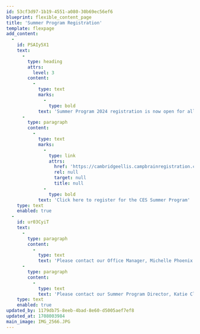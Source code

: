 ```yaml
---
id: 53cf3d97-1b19-4551-a080-30b69ec56ef6
blueprint: flexible_content_page
title: 'Summer Program Registration'
template: flexpage
add_content:
  -
    id: PSAIy5X1
    text:
      -
        type: heading
        attrs:
          level: 3
        content:
          -
            type: text
            marks:
              -
                type: bold
            text: 'Summer Program 2024 registration is now open for all families!'
      -
        type: paragraph
        content:
          -
            type: text
            marks:
              -
                type: link
                attrs:
                  href: 'https://cambridgeellis.campbrainregistration.com/'
                  rel: null
                  target: null
                  title: null
              -
                type: bold
            text: 'Click here to register for the CES Summer Program'
    type: text
    enabled: true
  -
    id: ur03CyiT
    text:
      -
        type: paragraph
        content:
          -
            type: text
            text: 'Please contact our Office Manager, Michelle Phoenix at Michelle@Cambridge-Ellis.org if you have any questions about the registration process. '
      -
        type: paragraph
        content:
          -
            type: text
            text: 'Please contact our Summer Program Director, Katie Clark at Katie@Cambridge-Ellis.org with any other questions regarding Summer Camp.'
    type: text
    enabled: true
updated_by: 1179db75-8eeb-4bad-8e60-d5005aef7ef8
updated_at: 1708003984
main_image: IMG_2566.JPG
---
```

